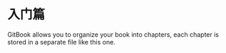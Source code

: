 # 入门篇

GitBook allows you to organize your book into chapters, each chapter is stored in a separate file like this one.
